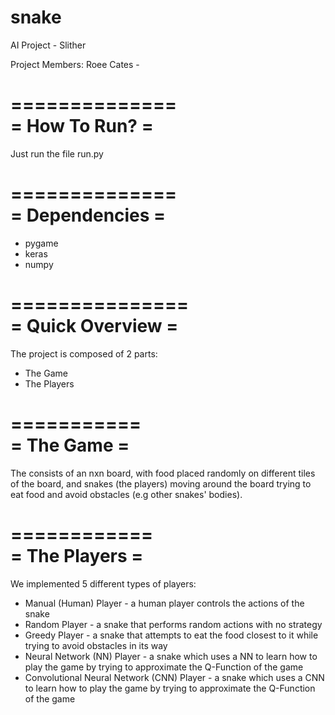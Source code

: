 # snake
AI Project - Slither

Project Members:
Roee Cates - 


==============           
= How To Run? =        
==============         
Just run the file run.py


==============           
= Dependencies =        
==============         
- pygame   
- keras
- numpy


===============          
= Quick Overview =        
===============   
The project is composed of 2 parts: 
- The Game
- The Players


===========           
= The Game =        
===========    
The consists of an nxn board, with food placed randomly on different tiles of the board, and snakes (the players) moving around
 the board trying to eat food and avoid obstacles (e.g other snakes' bodies).      

============           
= The Players =        
============    
We implemented 5 different types of players:
 - Manual (Human) Player - a human player controls the actions of the snake
 - Random Player - a snake that performs random actions with no strategy
 - Greedy Player - a snake that attempts to eat the food closest to it while trying to avoid obstacles in its way
 - Neural Network (NN) Player - a snake which uses a NN to learn how to play the game by trying to approximate the Q-Function 
 of the game
 - Convolutional Neural Network (CNN) Player - a snake which uses a CNN to learn how to play the game by trying to approximate the Q-Function 
 of the game     
 
 
 
 
  